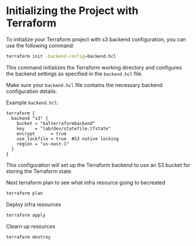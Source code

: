 # Initializing the Project with Terraform

To initialize your Terraform project with s3 backend configuration, you can use the following command:

```sh
terraform init -backend-config=backend.hcl
```

This command initializes the Terraform working directory and configures the backend settings as specified in the `backend.hcl` file.

Make sure your `backend.hcl` file contains the necessary backend configuration details.

Example `backend.hcl`:

```hcl
terraform {
  backend "s3" {
    bucket = "kalterraformbackend"
    key    = "lab/dev/statefile.tfstate"
    encrypt      = true  
    use_lockfile = true  #S3 native locking
    region = "us-east-1"
  }
}
```

This configuration will set up the Terraform backend to use an S3 bucket for storing the Terraform state.

Next terraform plan to see what infra resource going to becreated 
```sh
terraform plan
```

Deploy infra resources
```sh
terraform apply
```
Clearn up resources
```sh
terraform destroy
```